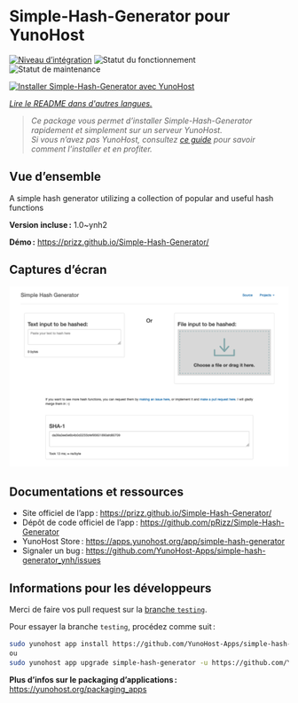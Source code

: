 <!--
Nota bene : ce README est automatiquement généré par <https://github.com/YunoHost/apps/tree/master/tools/readme_generator>
Il NE doit PAS être modifié à la main.
-->

# Simple-Hash-Generator pour YunoHost

[![Niveau d’intégration](https://dash.yunohost.org/integration/simple-hash-generator.svg)](https://dash.yunohost.org/appci/app/simple-hash-generator) ![Statut du fonctionnement](https://ci-apps.yunohost.org/ci/badges/simple-hash-generator.status.svg) ![Statut de maintenance](https://ci-apps.yunohost.org/ci/badges/simple-hash-generator.maintain.svg)

[![Installer Simple-Hash-Generator avec YunoHost](https://install-app.yunohost.org/install-with-yunohost.svg)](https://install-app.yunohost.org/?app=simple-hash-generator)

*[Lire le README dans d'autres langues.](./ALL_README.md)*

> *Ce package vous permet d’installer Simple-Hash-Generator rapidement et simplement sur un serveur YunoHost.*  
> *Si vous n’avez pas YunoHost, consultez [ce guide](https://yunohost.org/install) pour savoir comment l’installer et en profiter.*

## Vue d’ensemble

A simple hash generator utilizing a collection of popular and useful hash functions


**Version incluse :** 1.0~ynh2

**Démo :** <https://prizz.github.io/Simple-Hash-Generator/>

## Captures d’écran

![Capture d’écran de Simple-Hash-Generator](./doc/screenshots/screenshot.png)

## Documentations et ressources

- Site officiel de l’app : <https://prizz.github.io/Simple-Hash-Generator/>
- Dépôt de code officiel de l’app : <https://github.com/pRizz/Simple-Hash-Generator>
- YunoHost Store : <https://apps.yunohost.org/app/simple-hash-generator>
- Signaler un bug : <https://github.com/YunoHost-Apps/simple-hash-generator_ynh/issues>

## Informations pour les développeurs

Merci de faire vos pull request sur la [branche `testing`](https://github.com/YunoHost-Apps/simple-hash-generator_ynh/tree/testing).

Pour essayer la branche `testing`, procédez comme suit :

```bash
sudo yunohost app install https://github.com/YunoHost-Apps/simple-hash-generator_ynh/tree/testing --debug
ou
sudo yunohost app upgrade simple-hash-generator -u https://github.com/YunoHost-Apps/simple-hash-generator_ynh/tree/testing --debug
```

**Plus d’infos sur le packaging d’applications :** <https://yunohost.org/packaging_apps>
